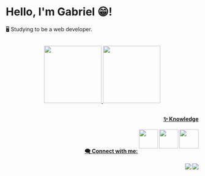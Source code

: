 # Hello, I'm Gabriel 😁!

🖥️ Studying to be a web developer.

##

<div align="center">
  <a href="https://github.com/shummuy">
   <img height="150em" src="https://github-readme-stats.vercel.app/api?username=shummuy&show_icons=true&theme=dark"/>
  <img height="150em" src="https://github-readme-stats.vercel.app/api/top-langs/?username=shummuy&layout=compact&langs_count=7&theme=dark"/>
</div>
  
##
  
  #### <p align="right"> ✨  Knowledge </p>
  <div>
  <img align="right" al="lepbrs-css" src="https://cdn.jsdelivr.net/gh/devicons/devicon/icons/css3/css3-original.svg" width=50px height=50px />
    <img align="right" al="lepbrs-html" src="https://cdn.jsdelivr.net/gh/devicons/devicon/icons/html5/html5-original.svg" width=50px height=50px />
    <img align="right" al="lepbrs-javascript" src="https://cdn.jsdelivr.net/gh/devicons/devicon/icons/javascript/javascript-original.svg" width=50px height=50px />
  </div><br>
  
  ##
   
  #### <p align="right"> 🗨️ Connect with me: </p>
  
<div> 
  <a href="https://instagram.com/gabereucampos" target="_blank"><img align="right" src="https://img.shields.io/badge/-Instagram-%23E4405F?style=for-the-badge&logo=instagram&logoColor=white" target="_blank"></a>
  <a href="https://www.linkedin.com/in/gabscampos" target="_blank"><img align="right" src="https://img.shields.io/badge/-LinkedIn-%230077B5?style=for-the-badge&logo=linkedin&logoColor=white" target="_blank"></a> 
</div>
